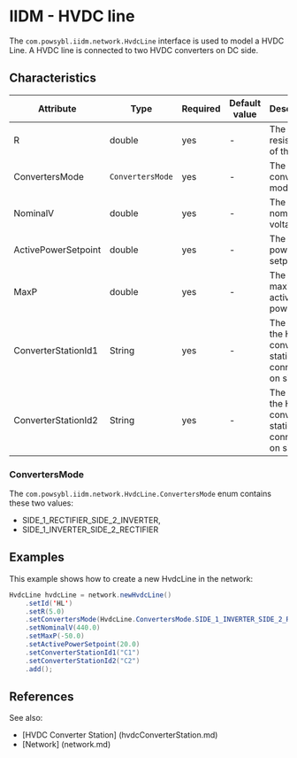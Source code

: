 # IIDM - HVDC line

The `com.powsybl.iidm.network.HvdcLine` interface is used to model a HVDC Line. A HVDC line is connected to two HVDC
converters on DC side.

## Characteristics
| Attribute | Type | Required | Default value | Description |
| --------- | ---- | -------- | ------------- | ----------- |
| R | double | yes | - | The resistance of the line |
| ConvertersMode | `ConvertersMode`| yes | - | The converter's mode |
| NominalV | double | yes | - | The nominal voltage |
| ActivePowerSetpoint | double | yes | - | The active power setpoint |
| MaxP | double | yes | - | The maximum active power |
| ConverterStationId1 | String | yes | - | The ID of the HVDC converter station connected on side 1 |
| ConverterStationId2 | String | yes | - | The ID of the HVDC converter station connected on side 2 |

### ConvertersMode
The `com.powsybl.iidm.network.HvdcLine.ConvertersMode` enum contains these two values:
- SIDE_1_RECTIFIER_SIDE_2_INVERTER,
- SIDE_1_INVERTER_SIDE_2_RECTIFIER

## Examples

This example shows how to create a new HvdcLine in the network:
```java
HvdcLine hvdcLine = network.newHvdcLine()
    .setId('HL')
    .setR(5.0)
    .setConvertersMode(HvdcLine.ConvertersMode.SIDE_1_INVERTER_SIDE_2_RECTIFIER)
    .setNominalV(440.0)
    .setMaxP(-50.0)
    .setActivePowerSetpoint(20.0)
    .setConverterStationId1("C1")
    .setConverterStationId2("C2")
    .add();
```

## References
See also:
- [HVDC Converter Station] (hvdcConverterStation.md)
- [Network] (network.md)

